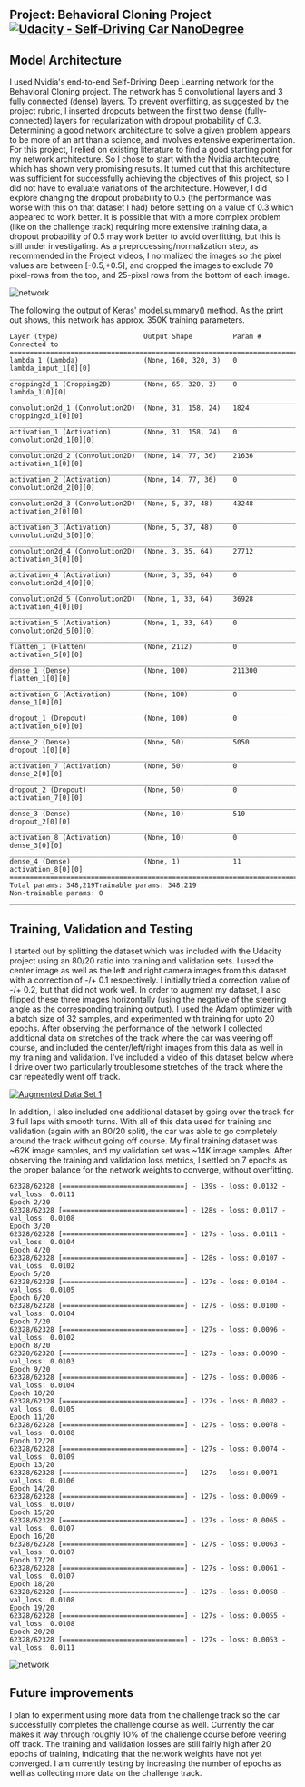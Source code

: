 ## Project: Behavioral Cloning Project [![Udacity - Self-Driving Car NanoDegree](https://s3.amazonaws.com/udacity-sdc/github/shield-carnd.svg)](http://www.udacity.com/drive)

Model Architecture
---
I used Nvidia's end-to-end Self-Driving Deep Learning network for the Behavioral Cloning project. The network has 5 convolutional layers and 3 fully connected (dense) layers. To prevent overfitting, as suggested by the project rubric, I inserted dropouts between the first two dense (fully-connected) layers for regularization with dropout probability of 0.3. Determining a good network architecture to solve a given problem appears to be more of an art than a science, and involves extensive experimentation. For this project, I relied on existing literature to find a good starting point for my network architecture. So I chose to start with the Nvidia architecutre, which has shown very promising results. It turned out that this architecture was sufficient for successfully achieving the objectives of this project, so I did not have to evaluate variations of the architecture. However, I did explore changing the dropout probability to 0.5 (the performance was worse with this on that dataset I had) before settling on a value of 0.3 which appeared to work better. It is possible that with a more complex problem (like on the challenge track) requiring more extensive training data, a dropout probability of 0.5 may work better to avoid overfitting, but this is still under investigating. As a preprocessing/normalization step, as recommended in the Project videos, I normalized the images so the pixel values are between [-0.5,+0.5], and cropped the images to exclude 70 pixel-rows from the top, and 25-pixel rows from the bottom of each image.

![network](https://github.com/calvinhobbes119/BehavioralCloning/blob/master/DriveNetwork.png) 

The following the output of Keras' model.summary() method. As the print out shows, this network has approx. 350K training parameters.

```text
Layer (type)                     Output Shape          Param #     Connected to
====================================================================================================
lambda_1 (Lambda)                (None, 160, 320, 3)   0           lambda_input_1[0][0]
____________________________________________________________________________________________________
cropping2d_1 (Cropping2D)        (None, 65, 320, 3)    0           lambda_1[0][0]
____________________________________________________________________________________________________
convolution2d_1 (Convolution2D)  (None, 31, 158, 24)   1824        cropping2d_1[0][0]
____________________________________________________________________________________________________
activation_1 (Activation)        (None, 31, 158, 24)   0           convolution2d_1[0][0]
____________________________________________________________________________________________________
convolution2d_2 (Convolution2D)  (None, 14, 77, 36)    21636       activation_1[0][0]
____________________________________________________________________________________________________
activation_2 (Activation)        (None, 14, 77, 36)    0           convolution2d_2[0][0]
____________________________________________________________________________________________________
convolution2d_3 (Convolution2D)  (None, 5, 37, 48)     43248       activation_2[0][0]
____________________________________________________________________________________________________
activation_3 (Activation)        (None, 5, 37, 48)     0           convolution2d_3[0][0]
____________________________________________________________________________________________________
convolution2d_4 (Convolution2D)  (None, 3, 35, 64)     27712       activation_3[0][0]
____________________________________________________________________________________________________
activation_4 (Activation)        (None, 3, 35, 64)     0           convolution2d_4[0][0]
____________________________________________________________________________________________________
convolution2d_5 (Convolution2D)  (None, 1, 33, 64)     36928       activation_4[0][0]
____________________________________________________________________________________________________
activation_5 (Activation)        (None, 1, 33, 64)     0           convolution2d_5[0][0]
____________________________________________________________________________________________________
flatten_1 (Flatten)              (None, 2112)          0           activation_5[0][0]
____________________________________________________________________________________________________
dense_1 (Dense)                  (None, 100)           211300      flatten_1[0][0]
____________________________________________________________________________________________________
activation_6 (Activation)        (None, 100)           0           dense_1[0][0]
____________________________________________________________________________________________________
dropout_1 (Dropout)              (None, 100)           0           activation_6[0][0]
____________________________________________________________________________________________________
dense_2 (Dense)                  (None, 50)            5050        dropout_1[0][0]
____________________________________________________________________________________________________
activation_7 (Activation)        (None, 50)            0           dense_2[0][0]
____________________________________________________________________________________________________
dropout_2 (Dropout)              (None, 50)            0           activation_7[0][0]
____________________________________________________________________________________________________
dense_3 (Dense)                  (None, 10)            510         dropout_2[0][0]
____________________________________________________________________________________________________
activation_8 (Activation)        (None, 10)            0           dense_3[0][0]
____________________________________________________________________________________________________
dense_4 (Dense)                  (None, 1)             11          activation_8[0][0]
====================================================================================================
Total params: 348,219Trainable params: 348,219
Non-trainable params: 0
____________________________________________________________________________________________________
```
Training, Validation and Testing
---
I started out by splitting the dataset which was included with the Udacity project using an 80/20 ratio into training and validation sets. I used the center image as well as the left and right camera images from this dataset with a correction of -/+ 0.1 respectively. I initially tried a correction value of -/+ 0.2, but that did not work well. In order to augment my dataset, I also flipped these three images horizontally (using the negative of the steering angle as the corresponding training output). I used the Adam optimizer with a batch size of 32 samples, and experimented with training for upto 20 epochs. After observing the performance of the network I collected additional data on stretches of the track where the car was veering off course, and included the center/left/right images from this data as well in my training and validation. I've included a video of this dataset below where I drive over two particularly troublesome stretches of the track where the car repeatedly went off track.

[![Augmented Data Set 1](https://github.com/calvinhobbes119/BehavioralCloning/blob/master/Untitled.png)](https://youtu.be/RFD8soBKVxM)

In addition, I also included one additional dataset by going over the track for 3 full laps with smooth turns. With all of this data used for training and validation (again with an 80/20 split), the car was able to go completely around the track without going off course. My final training dataset was ~62K image samples, and my validation set was ~14K image samples. After observing the training and validation loss metrics, I settled on 7 epochs as the proper balance for the network weights to converge, without overfitting.

```text
62328/62328 [==============================] - 139s - loss: 0.0132 - val_loss: 0.0111
Epoch 2/20
62328/62328 [==============================] - 128s - loss: 0.0117 - val_loss: 0.0108
Epoch 3/20
62328/62328 [==============================] - 127s - loss: 0.0111 - val_loss: 0.0104
Epoch 4/20
62328/62328 [==============================] - 128s - loss: 0.0107 - val_loss: 0.0102
Epoch 5/20
62328/62328 [==============================] - 127s - loss: 0.0104 - val_loss: 0.0105
Epoch 6/20
62328/62328 [==============================] - 127s - loss: 0.0100 - val_loss: 0.0104
Epoch 7/20
62328/62328 [==============================] - 127s - loss: 0.0096 - val_loss: 0.0102
Epoch 8/20
62328/62328 [==============================] - 127s - loss: 0.0090 - val_loss: 0.0103
Epoch 9/20
62328/62328 [==============================] - 127s - loss: 0.0086 - val_loss: 0.0104
Epoch 10/20
62328/62328 [==============================] - 127s - loss: 0.0082 - val_loss: 0.0105
Epoch 11/20
62328/62328 [==============================] - 127s - loss: 0.0078 - val_loss: 0.0108
Epoch 12/20
62328/62328 [==============================] - 127s - loss: 0.0074 - val_loss: 0.0109
Epoch 13/20
62328/62328 [==============================] - 127s - loss: 0.0071 - val_loss: 0.0106
Epoch 14/20
62328/62328 [==============================] - 127s - loss: 0.0069 - val_loss: 0.0107
Epoch 15/20
62328/62328 [==============================] - 127s - loss: 0.0065 - val_loss: 0.0107
Epoch 16/20
62328/62328 [==============================] - 127s - loss: 0.0063 - val_loss: 0.0107
Epoch 17/20
62328/62328 [==============================] - 127s - loss: 0.0061 - val_loss: 0.0107
Epoch 18/20
62328/62328 [==============================] - 127s - loss: 0.0058 - val_loss: 0.0108
Epoch 19/20
62328/62328 [==============================] - 127s - loss: 0.0055 - val_loss: 0.0108
Epoch 20/20
62328/62328 [==============================] - 127s - loss: 0.0053 - val_loss: 0.0111
```
![network](https://github.com/calvinhobbes119/BehavioralCloning/blob/master/myfig.png) 

Future improvements
---
I plan to experiment using more data from the challenge track so the car successfully completes the challenge course as well. Currently the car makes it way through roughly 10% of the challenge course before veering off track. The training and validation losses are still fairly high after 20 epochs of training, indicating that the network weights have not yet converged. I am currently testing by increasing the number of epochs as well as collecting more data on the challenge track.
